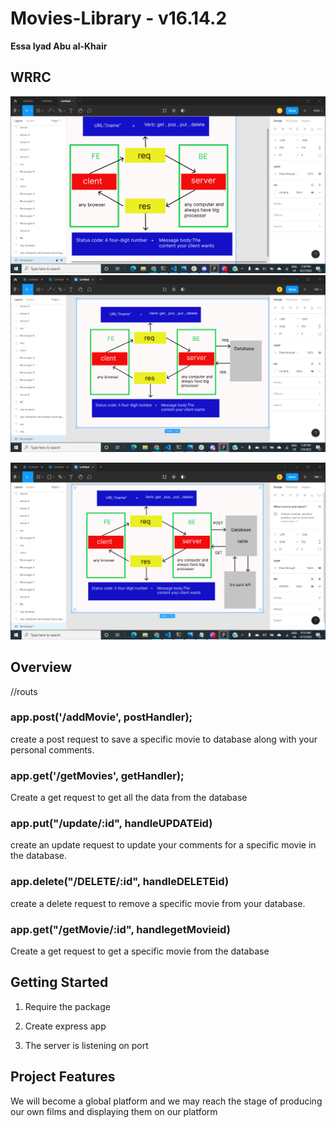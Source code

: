 # Movies-Library - v16.14.2

**Essa Iyad Abu al-Khair**

## WRRC
![](wrrc.png)
![](2022-05-08%20(16).png)


![](2022-05-12%20(15).png)

## Overview

//routs

### app.post('/addMovie', postHandler);

create a post request to save a specific movie to database along with your personal comments.

### app.get('/getMovies', getHandler);
Create a get request to get all the data from the database

### app.put("/update/:id", handleUPDATEid)

create an update request to update your comments for a specific movie in the database.

### app.delete("/DELETE/:id", handleDELETEid)

create a delete request to remove a specific movie from your database.

### app.get("/getMovie/:id", handlegetMovieid)

Create a get request to get a specific movie from the database

## Getting Started

1. Require the package

2. Create express app

3. The server is listening on port


## Project Features

We will become a global platform and we may reach the stage of producing our own films and displaying them on our platform
